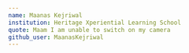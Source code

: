 ```yaml
---
name: Maanas Kejriwal
institution: Heritage Xperiential Learning School
quote: Maam I am unable to switch on my camera
github_user: MaanasKejriwal
---
```

